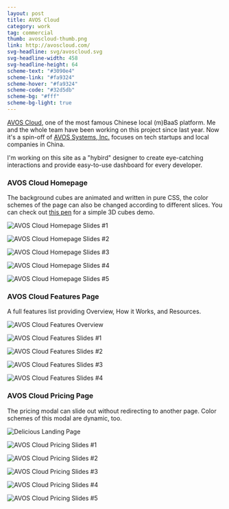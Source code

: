```yaml
---
layout: post
title: AVOS Cloud
category: work
tag: commercial
thumb: avoscloud-thumb.png
link: http://avoscloud.com/
svg-headline: svg/avoscloud.svg
svg-headline-width: 458
svg-headline-height: 64
scheme-text: "#3090e4"
scheme-link: "#fa9324"
scheme-hover: "#fa9324"
scheme-code: "#32d5db"
scheme-bg: "#fff"
scheme-bg-light: true
---
```


<p><a href="http://avoscloud.com">AVOS Cloud</a>, one of the most famous Chinese local (m)BaaS platform. Me and the whole team have been working on this project since last year. Now it's a spin-off of <a href="http://avos.com/">AVOS Systems, Inc.</a> focuses on tech startups and local companies in China.</p>

<p>I'm working on this site as a "hybird" designer to create eye-catching interactions and provide easy-to-use dashboard for every developer.</p>

<h3>AVOS Cloud Homepage</h3>
<p>The background cubes are animated and written in pure CSS, the color schemes of the page can also be changed according to different slices. You can check out <a href="http://codepen.io/sparanoid/pen/axiKF">this pen</a> for a simple 3D cubes demo.</p>
<p class="browser"><img src="{{ site.file }}/avoscloud-homepage-01-cropped.png" alt="AVOS Cloud Homepage Slides #1"></p>
<p class="browser"><img src="{{ site.file }}/avoscloud-homepage-02-cropped.png" alt="AVOS Cloud Homepage Slides #2"></p>
<p class="browser"><img src="{{ site.file }}/avoscloud-homepage-03-cropped.png" alt="AVOS Cloud Homepage Slides #3"></p>
<p class="browser"><img src="{{ site.file }}/avoscloud-homepage-04-cropped.png" alt="AVOS Cloud Homepage Slides #4"></p>
<p class="browser"><img src="{{ site.file }}/avoscloud-homepage-05-cropped.png" alt="AVOS Cloud Homepage Slides #5"></p>

<h3>AVOS Cloud Features Page</h3>
<p>A full features list providing Overview, How it Works, and Resources.</p>
<p><img src="{{ site.file }}/avoscloud-features-small-merged.jpg" alt="AVOS Cloud Features Overview"></p>
<p class="browser"><img src="{{ site.file }}/avoscloud-features-01.png" alt="AVOS Cloud Features Slides #1"></p>
<p class="browser"><img src="{{ site.file }}/avoscloud-features-02.png" alt="AVOS Cloud Features Slides #2"></p>
<p class="browser"><img src="{{ site.file }}/avoscloud-features-03.png" alt="AVOS Cloud Features Slides #3"></p>
<p class="browser"><img src="{{ site.file }}/avoscloud-features-04.png" alt="AVOS Cloud Features Slides #4"></p>

<h3>AVOS Cloud Pricing Page</h3>
<p>The pricing modal can slide out without redirecting to another page. Color schemes of this modal are dynamic, too.</p>
<p><img src="{{ site.file }}/avoscloud-pricing-merged-new.jpg" alt="Delicious Landing Page"></p>
<p class="browser"><img src="{{ site.file }}/avoscloud-homepage-pricing-new-01.png" alt="AVOS Cloud Pricing Slides #1"></p>
<p class="browser"><img src="{{ site.file }}/avoscloud-homepage-pricing-new-02.png" alt="AVOS Cloud Pricing Slides #2"></p>
<p class="browser"><img src="{{ site.file }}/avoscloud-homepage-pricing-new-03.png" alt="AVOS Cloud Pricing Slides #3"></p>
<p class="browser"><img src="{{ site.file }}/avoscloud-homepage-pricing-new-04.png" alt="AVOS Cloud Pricing Slides #4"></p>
<p class="browser"><img src="{{ site.file }}/avoscloud-homepage-pricing-new-05.png" alt="AVOS Cloud Pricing Slides #5"></p>
